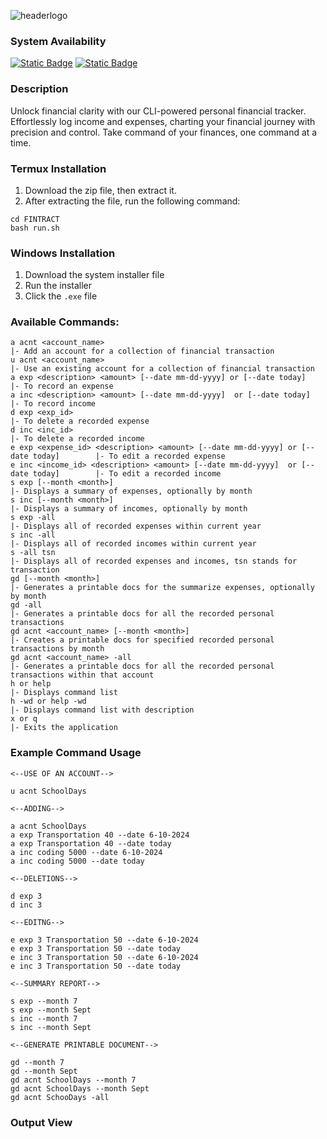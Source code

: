 ![headerlogo](https://github.com/MR-JLTC/FINTRACT/assets/168248719/6f99af16-227a-4857-bddf-d01850f7e878)

### System Availability
[![Static Badge](https://img.shields.io/badge/Termux%20-v1.0beta%20-g)](FINTRACT/releases/termux)
[![Static Badge](https://img.shields.io/badge/Windows10%20-v1.0beta%20-blue)](FINTRACT/releases/windows)

### Description
Unlock financial clarity with our CLI-powered personal financial tracker. Effortlessly log income and expenses, charting your financial journey with precision and control. Take command of your finances, one command at a time.


### Termux Installation
1. Download the zip file, then extract it.
2. After extracting the file, run the following command:
```
cd FINTRACT
bash run.sh
```

### Windows Installation
1. Download the system installer file
2. Run the installer
3. Click the `.exe` file

### Available Commands:
```
a acnt <account_name>                                                                  |- Add an account for a collection of financial transaction
u acnt <account_name>                                                                  |- Use an existing account for a collection of financial transaction
a exp <description> <amount> [--date mm-dd-yyyy] or [--date today]                     |- To record an expense 
a inc <description> <amount> [--date mm-dd-yyyy]  or [--date today]                    |- To record income
d exp <exp_id>                                                                         |- To delete a recorded expense
d inc <inc_id>                                                                         |- To delete a recorded income
e exp <expense_id> <description> <amount> [--date mm-dd-yyyy] or [--date today]        |- To edit a recorded expense
e inc <income_id> <description> <amount> [--date mm-dd-yyyy]  or [--date today]        |- To edit a recorded income                                                                    
s exp [--month <month>]                                                                |- Displays a summary of expenses, optionally by month
s inc [--month <month>]                                                                |- Displays a summary of incomes, optionally by month      
s exp -all                                                                             |- Displays all of recorded expenses within current year
s inc -all                                                                             |- Displays all of recorded incomes within current year
s -all tsn                                                                             |- Displays all of recorded expenses and incomes, tsn stands for transaction
gd [--month <month>]                                                                   |- Generates a printable docs for the summarize expenses, optionally by month 
gd -all                                                                                |- Generates a printable docs for all the recorded personal transactions
gd acnt <account_name> [--month <month>]                                               |- Creates a printable docs for specified recorded personal transactions by month
gd acnt <account_name> -all                                                            |- Generates a printable docs for all the recorded personal transactions within that account 
h or help                                                                              |- Displays command list
h -wd or help -wd                                                                      |- Displays command list with description
x or q                                                                                 |- Exits the application
```

### Example Command Usage
`<--USE OF AN ACCOUNT-->`
```
u acnt SchoolDays
```

`<--ADDING-->`
```
a acnt SchoolDays
a exp Transportation 40 --date 6-10-2024
a exp Transportation 40 --date today
a inc coding 5000 --date 6-10-2024
a inc coding 5000 --date today
```

`<--DELETIONS-->`
```
d exp 3
d inc 3
```

`<--EDITNG-->`
```
e exp 3 Transportation 50 --date 6-10-2024
e exp 3 Transportation 50 --date today
e inc 3 Transportation 50 --date 6-10-2024
e inc 3 Transportation 50 --date today
```

`<--SUMMARY REPORT-->`
```
s exp --month 7
s exp --month Sept
s inc --month 7
s inc --month Sept
```

`<--GENERATE PRINTABLE DOCUMENT-->`
```
gd --month 7
gd --month Sept
gd acnt SchoolDays --month 7
gd acnt SchoolDays --month Sept
gd acnt SchooDays -all
```

### Output View
